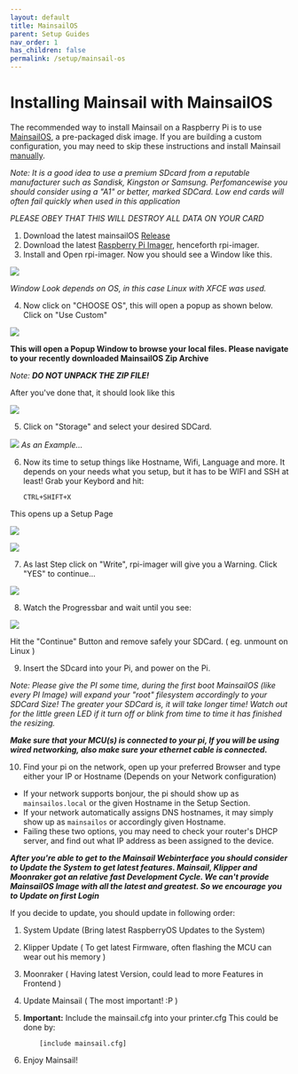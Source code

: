 ```yaml
---
layout: default
title: MainsailOS
parent: Setup Guides
nav_order: 1
has_children: false
permalink: /setup/mainsail-os
---
```


# Installing Mainsail with MainsailOS

The recommended way to install Mainsail on a Raspberry Pi is to use [MainsailOS](https://github.com/raymondh2/MainsailOS),
a pre-packaged disk image. If you are building a custom configuration, you may need to skip
these instructions and install Mainsail [manually](manual-setup/index.md).

_Note: It is a good idea to use a premium SDcard from a reputable manufacturer such as Sandisk, Kingston or Samsung. Perfomancewise you should consider using a "A1" or better, marked SDCard. Low end cards will often fail quickly when used in this application_

_PLEASE OBEY THAT THIS WILL DESTROY ALL DATA ON YOUR CARD_

1.  Download the latest mainsailOS [Release](https://github.com/raymondh2/MainsailOS/releases)
2.  Download the latest [Raspberry Pi Imager](https://www.raspberrypi.org/software/), henceforth rpi-imager.
3.  Install and Open rpi-imager. Now you should see a Window like this.

![](../assets/img/setup/rpi-imager-launched.png)

_Window Look depends on OS, in this case Linux with XFCE was used._

4. Now click on "CHOOSE OS", this will open a popup as shown below.
   Click on "Use Custom"

![](../assets/img/setup/rpi-os-popup.png)

**This will open a Popup Window to browse your local files. Please navigate to your recently downloaded MainsailOS Zip Archive**

_Note: **DO NOT UNPACK THE ZIP FILE!**_

After you've done that, it should look like this

![](../assets/img/setup/rpi-choosen-os.png)

5. Click on "Storage" and select your desired SDCard.

![](../assets/img/setup/rpi-sdcard.png)
_As an Example..._

6.  Now its time to setup things like Hostname, Wifi, Language and more.
    It depends on your needs what you setup, but it has to be WIFI and SSH at least!
    Grab your Keybord and hit:

        CTRL+SHIFT+X

This opens up a Setup Page

![](../assets/img/setup/rpi-setup-1.png)

![](../assets/img/setup/rpi-setup-2.png)

7. As last Step click on "Write", rpi-imager will give you a Warning. Click "YES" to continue...

![](../assets/img/setup/rpi-warning.png)

8. Watch the Progressbar and wait until you see:

![](../assets/img/setup/rpi-finished.png)

Hit the "Continue" Button and remove safely your SDCard. ( eg. unmount on Linux )

9.  Insert the SDcard into your Pi, and power on the Pi.

_Note: Please give the PI some time, during the first boot MainsailOS (like every PI Image) will expand your "root" filesystem accordingly to your SDCard Size! The greater your SDCard is, it will take longer time! Watch out for the little green LED if it turn off or blink from time to time it has finished the resizing._

_**Make sure that your MCU(s) is connected to your pi, If you will be using wired networking, also make sure your ethernet cable is connected.**_

10. Find your pi on the network, open up your preferred Browser and type either your IP or Hostname (Depends on your Network configuration)

-   If your network supports bonjour, the pi should show up as `mainsailos.local` or the given Hostname in the Setup Section.
-   If your network automatically assigns DNS hostnames, it may simply show up as `mainsailos` or accordingly given Hostname.
-   Failing these two options, you may need to check your router's DHCP server, and find out what IP address as been assigned to the device.

_**After you're able to get to the Mainsail Webinterface you should consider to Update the System to get latest features. Mainsail, Klipper and Moonraker got an relative fast Development Cycle. We can't provide MainsailOS Image with all the latest and greatest. So we encourage you to Update on first Login**_

If you decide to update, you should update in following order:

1.  System Update (Bring latest RaspberryOS Updates to the System)
2.  Klipper Update ( To get latest Firmware, often flashing the MCU can wear out his memory )
3.  Moonraker ( Having latest Version, could lead to more Features in Frontend )
4.  Update Mainsail ( The most important! :P )

5.  **Important:** Include the mainsail.cfg into your printer.cfg
    This could be done by:

            [include mainsail.cfg]

6.  Enjoy Mainsail!
